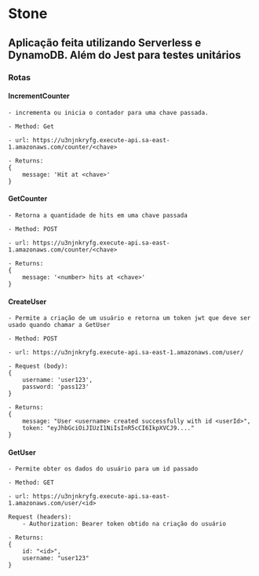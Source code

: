 # Stone

## Aplicação feita utilizando Serverless e DynamoDB. Além do Jest para testes unitários

### Rotas

#### IncrementCounter

    - incrementa ou inicia o contador para uma chave passada.
    
    - Method: Get
    
    - url: https://u3njnkryfg.execute-api.sa-east-1.amazonaws.com/counter/<chave>
    
    - Returns: 
    {
        message: 'Hit at <chave>'
    }

#### GetCounter

    - Retorna a quantidade de hits em uma chave passada
    
    - Method: POST
    
    - url: https://u3njnkryfg.execute-api.sa-east-1.amazonaws.com/counter/<chave>
    
    - Returns: 
    {
        message: '<number> hits at <chave>'
    }

#### CreateUser

    - Permite a criação de um usuário e retorna um token jwt que deve ser usado quando chamar a GetUser
    
    - Method: POST
    
    - url: https://u3njnkryfg.execute-api.sa-east-1.amazonaws.com/user/
    
    - Request (body):
    {
        username: 'user123',
        password: 'pass123'
    }

    - Returns: 
    {
        message: "User <username> created successfully with id <userId>",
        token: "eyJhbGciOiJIUzI1NiIsInR5cCI6IkpXVCJ9...."
    }

#### GetUser

    - Permite obter os dados do usuário para um id passado
    
    - Method: GET
    
    - url: https://u3njnkryfg.execute-api.sa-east-1.amazonaws.com/user/<id>
    
    Request (headers):
        - Authorization: Bearer token obtido na criação do usuário
 
    - Returns: 
    {
        id: "<id>",
        username: "user123"
    }
